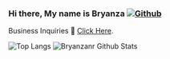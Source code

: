 ### Hi there, My name is Bryanza [![Github](https://img.shields.io/github/followers/bryanzanr?label=Follow&style=social)](https://github.com/bryanzanr)

Business Inquiries 👋  [Click Here](https://github.com/sponsors/bryanzanr).

![Top Langs](https://github-readme-stats.vercel.app/api/top-langs/?username=bryanzanr&hide=html&title_color=fff&icon_color=79ff97&text_color=9f9f9f&bg_color=151515)
![Bryanzanr Github Stats](https://github-readme-stats.vercel.app/api?username=bryanzanr&show_icons=true&title_color=fff&icon_color=79ff97&text_color=9f9f9f&bg_color=151515)

<!--
**bryanzanr/bryanzanr** is a ✨ _special_ ✨ repository because its `README.md` (this file) appears on your GitHub profile.

Here are some ideas to get you started:

- 🔭 I’m currently working as a freelance software developer
- 🌱 I’m currently learning on Swift especially on iOS Development 
- 👯 I’m looking to collaborate with people that wanted to do many things
- 🤔 I’m looking for help if you've the same passion with me. 
- 💬 Ask me about Java, HTML, CSS, JS, PHP, Python, Bash, Ruby, NodeJS, Go, Swift. 
- 📫 How to reach me: E-mail, LinkedIn, LINE, Whatsapp, Telegram
- 😄 Pronouns: Blog on Medium & Podcast with Anchor
- ⚡ Fun fact: Want to learn other things to reduce strest
-->
